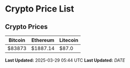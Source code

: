 # Crypto Price List

## Crypto Prices
| Bitcoin | Ethereum | Litecoin |
| ------- | -------- | -------- |
| $83873 | $1887.14 | $87.0 |
**Last Updated:** 2025-03-29 05:44 UTC
**Last Updated:** $DATE$
